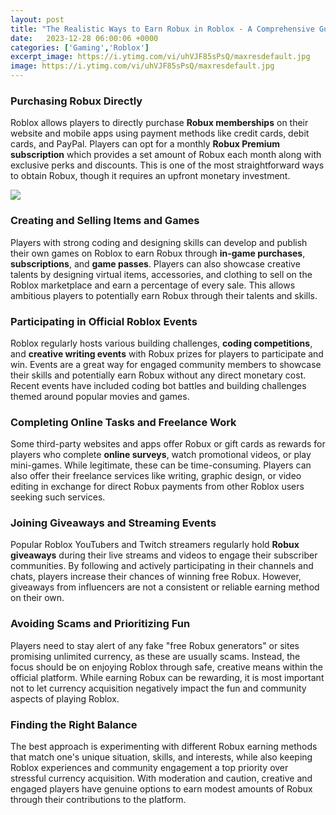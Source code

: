 ```yaml
---
layout: post
title: "The Realistic Ways to Earn Robux in Roblox - A Comprehensive Guide"
date:   2023-12-28 06:00:06 +0000
categories: ['Gaming','Roblox']
excerpt_image: https://i.ytimg.com/vi/uhVJF85sPsQ/maxresdefault.jpg
image: https://i.ytimg.com/vi/uhVJF85sPsQ/maxresdefault.jpg
---
```


### Purchasing Robux Directly
Roblox allows players to directly purchase **Robux memberships** on their website and mobile apps using payment methods like credit cards, debit cards, and PayPal. Players can opt for a monthly **Robux Premium subscription** which provides a set amount of Robux each month along with exclusive perks and discounts. This is one of the most straightforward ways to obtain Robux, though it requires an upfront monetary investment.

![](https://i.ytimg.com/vi/uhVJF85sPsQ/maxresdefault.jpg)
### Creating and Selling Items and Games  
Players with strong coding and designing skills can develop and publish their own games on Roblox to earn Robux through **in-game purchases**, **subscriptions**, and **game passes**. Players can also showcase creative talents by designing virtual items, accessories, and clothing to sell on the Roblox marketplace and earn a percentage of every sale. This allows ambitious players to potentially earn Robux through their talents and skills.
### Participating in Official Roblox Events
Roblox regularly hosts various building challenges, **coding competitions**, and **creative writing events** with Robux prizes for players to participate and win. Events are a great way for engaged community members to showcase their skills and potentially earn Robux without any direct monetary cost. Recent events have included coding bot battles and building challenges themed around popular movies and games.
### Completing Online Tasks and Freelance Work  
Some third-party websites and apps offer Robux or gift cards as rewards for players who complete **online surveys**, watch promotional videos, or play mini-games. While legitimate, these can be time-consuming. Players can also offer their freelance services like writing, graphic design, or video editing in exchange for direct Robux payments from other Roblox users seeking such services. 
### Joining Giveaways and Streaming Events
Popular Roblox YouTubers and Twitch streamers regularly hold **Robux giveaways** during their live streams and videos to engage their subscriber communities. By following and actively participating in their channels and chats, players increase their chances of winning free Robux. However, giveaways from influencers are not a consistent or reliable earning method on their own.
### Avoiding Scams and Prioritizing Fun
Players need to stay alert of any fake "free Robux generators" or sites promising unlimited currency, as these are usually scams. Instead, the focus should be on enjoying Roblox through safe, creative means within the official platform. While earning Robux can be rewarding, it is most important not to let currency acquisition negatively impact the fun and community aspects of playing Roblox.
### Finding the Right Balance  
The best approach is experimenting with different Robux earning methods that match one's unique situation, skills, and interests, while also keeping Roblox experiences and community engagement a top priority over stressful currency acquisition. With moderation and caution, creative and engaged players have genuine options to earn modest amounts of Robux through their contributions to the platform.